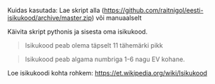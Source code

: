 Kuidas kasutada:
  Lae skript alla (https://github.com/raitnigol/eesti-isikukood/archive/master.zip)
  või manuaalselt

Käivita skript pythonis ja sisesta oma isikukood.

> Isikukood peab olema täpselt 11 tähemärki pikk

> Isikukood peab algama numbriga 1-6 nagu EV kohane.

Loe isikukoodi kohta rohkem: https://et.wikipedia.org/wiki/Isikukood

